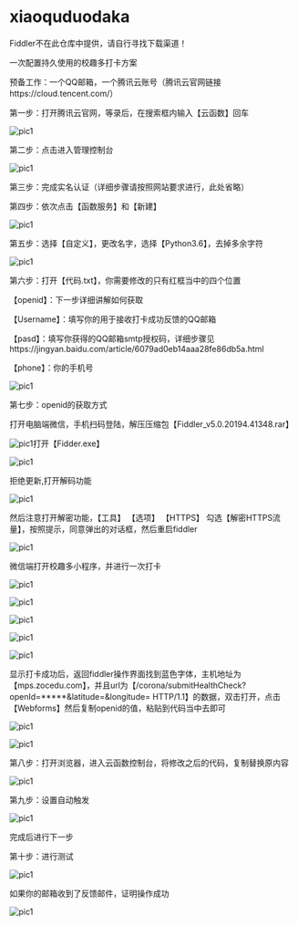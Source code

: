 # xiaoquduodaka
Fiddler不在此仓库中提供，请自行寻找下载渠道！</p>
一次配置持久使用的校趣多打卡方案

预备工作：一个QQ邮箱，一个腾讯云账号（腾讯云官网链接https://cloud.tencent.com/）

第一步：打开腾讯云官网，等录后，在搜索框内输入【云函数】回车

![pic1](./img/1.png)




第二步：点击进入管理控制台

![pic1](./img/2.png)

第三步：完成实名认证（详细步骤请按照网站要求进行，此处省略）

第四步：依次点击【函数服务】和【新建】

![pic1](./img/3.png)



第五步：选择【自定义】，更改名字，选择【Python3.6】，去掉多余字符

![pic1](./img/4.png)


第六步：打开【代码.txt】，你需要修改的只有红框当中的四个位置

【openid】：下一步详细讲解如何获取</p>
【Username】：填写你的用于接收打卡成功反馈的QQ邮箱</p>
【pasd】：填写你获得的QQ邮箱smtp授权码，详细步骤见https://jingyan.baidu.com/article/6079ad0eb14aaa28fe86db5a.html</p>
【phone】：你的手机号</p>

![pic1](./img/5.png)

第七步：openid的获取方式</p>
打开电脑端微信，手机扫码登陆，解压压缩包【Fiddler_v5.0.20194.41348.rar】</p>

![pic1](./img/6.png)打开【Fidder.exe】

![pic1](./img/7.png)

拒绝更新,打开解码功能

![pic1](./img/8.png)

然后注意打开解密功能，【工具】 【选项】 【HTTPS】 勾选【解密HTTPS流量】，按照提示，同意弹出的对话框，然后重启fiddler

![pic1](./img/9.png)

微信端打开校趣多小程序，并进行一次打卡

![pic1](./img/10.png)

![pic1](./img/11.jpg)



![pic1](./img/12.png)

![pic1](./img/13.jpg)

![pic1](./img/14.jpg)

显示打卡成功后，返回fiddler操作界面找到蓝色字体，主机地址为【mps.zocedu.com】，并且url为【/corona/submitHealthCheck?openId=*****&latitude=&longitude= HTTP/1.1】的数据，双击打开，点击【Webforms】然后复制openid的值，粘贴到代码当中去即可

![pic1](./img/15.png)

![pic1](./img/16.png)



第八步：打开浏览器，进入云函数控制台，将修改之后的代码，复制替换原内容

 ![pic1](./img/17.png)

第九步：设置自动触发

 ![pic1](./img/18.png)

完成后进行下一步



第十步：进行测试

 ![pic1](./img/19.png)

如果你的邮箱收到了反馈邮件，证明操作成功

 ![pic1](./img/20.png)
